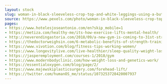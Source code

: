 ```yaml
---
layout: stock
slug: woman-in-black-sleeveless-crop-top-and-white-leggings-using-a-butterfly-machine-in-front-of-a-mirror-1111304
source: https://www.pexels.com/photo/woman-in-black-sleeveless-crop-top-and-white-leggings-using-a-butterfly-machine-in-front-of-a-mirror-1111304/
pages:
- https://www.hotelesjoseantonio.com/en?skip_mobile=1
- https://metiza.com/healthy-me/its-how-exercise-lifts-mental-health/
- http://neverendingastoria.com/2018/09/a-new-gym-is-coming-to-31st-street/biceps-bodybuilding-chinese-1111304/
- https://thedoctorweighsin.com/6-metabolic-benefits-of-strength-training-for-women/
- https://www.vivotion.com/blog/fitness-tips-working-women/
- https://www.longevitylive.com/live-healthier/sleep-quality-weight-loss/
- https://jasperemployment.com/courses-1/2018/gym
- https://www.modernbodyclinic.com/how-weight-loss-and-genetics-work/
- https://essentialoxygen.com/blog/page/2/
- https://www.majewskiplasticsurgery.com/forehead-lift/
- https://twitter.com/humanOS_me/status/1073253728420007937
---
```

